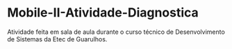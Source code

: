 # Mobile-II-Atividade-Diagnostica
Atividade feita em sala de aula durante o curso técnico de Desenvolvimento de Sistemas da Etec de Guarulhos.
